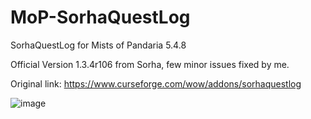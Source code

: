 # MoP-SorhaQuestLog
SorhaQuestLog for Mists of Pandaria 5.4.8

Official Version 1.3.4r106 from Sorha, few minor issues fixed by me.

Original link: https://www.curseforge.com/wow/addons/sorhaquestlog

![image](https://user-images.githubusercontent.com/17107410/148538410-e5fc15e5-fde4-45fd-8f56-fb77191d1993.png)
